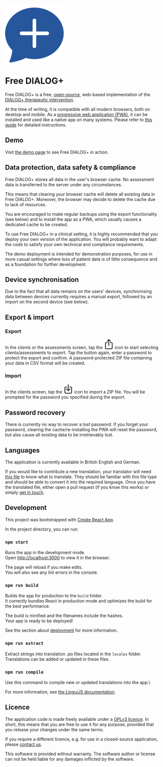 ![Free DIALOG+ Logo](public/android-chrome-192x192.png)

# Free DIALOG+

Free DIALOG+ is a free, [open-source](https://en.wikipedia.org/wiki/Open_source), web-based implementation of the [DIALOG+ therapeutic intervention](https://dialog.elft.nhs.uk).

At the time of writing, it is compatible with all modern browsers, both on desktop and mobile. As a [progressive web application (PWA)](https://en.wikipedia.org/wiki/Progressive_web_application), it can be installed and used like a native app on many systems. Please refer to [this guide](https://mobilesyrup.com/2020/05/24/how-install-progressive-web-app-pwa-android-ios-pc-mac/) for detailed instructions.

## Demo

Visit [the demo page](https://dialogplus.layer9.technology) to see Free DIALOG+ in action.

## Data protection, data safety & compliance

Free DIALOG+ stores all data in the user's browser cache. No assessment data is transferred to the server under any circumstances.

This means that clearing your browser cache will delete all existing data in Free DIALOG+. Moreover, the browser may decide to delete the cache due to lack of resources.

You are encouraged to make regular backups using the export functionality (see below) and to install the app as a PWA, which usually causes a dedicated cache to be created.

To use Free DIALOG+ in a clinical setting, it is highly recommended that you deploy your own version of the application. You will probably want to adapt the code to satisfy your own technical and compliance requirements.

The demo deployment is intended for demonstration purposes, for use in more casual settings where loss of patient data is of little consequence and as a foundation for further development.

## Device synchronisation

Due to the fact that all data remains on the users' devices, synchronising data between devices currently requires a manual export, followed by an import on the second device (see below).

## Export & import

### Export

In the clients or the assessments screen, tap the ![arrow out of box](public/box-arrow-up.svg) icon to start selecting clients/assessments to export. Tap the button again, enter a password to protect the export and confirm. A password-protected ZIP file containing your data in CSV format will be created.

### Import

In the clients screen, tap the ![arrow into box](public/box-arrow-in-down.svg) icon to import a ZIP file. You will be prompted for the password you specified during the export.


## Password recovery

There is currently no way to recover a lost password. If you forget your password, clearing the cache/re-installing the PWA will reset the password, but also cause all existing data to be irretrievably lost. 

## Languages

The application is currently available in British English and German.

If you would like to contribute a new translation, your translator will need [this file](https://raw.githubusercontent.com/Layer9Berlin/free-dialog-plus/main/src/locales/de/messages.po) to know what to translate. They should be familiar with this file type and should be able to convert it into the required language. Once you have the translated file, either open a pull request (if you know this works) or simply [get in touch](https://layer9.berlin).

## Development

This project was bootstrapped with [Create React App](https://github.com/facebook/create-react-app).

In the project directory, you can run:

### `npm start`

Runs the app in the development mode.\
Open [http://localhost:3000](http://localhost:3000) to view it in the browser.

The page will reload if you make edits.\
You will also see any lint errors in the console.

### `npm run build`

Builds the app for production to the `build` folder.\
It correctly bundles React in production mode and optimizes the build for the best performance.

The build is minified and the filenames include the hashes.\
Your app is ready to be deployed!

See the section about [deployment](https://facebook.github.io/create-react-app/docs/deployment) for more information.

### `npm run extract`

Extract strings into translation .po files located in the `locales` folder.\
Translations can be added or updated in these files.

### `npm run compile`

Use this command to compile new or updated translations into the app.\

For more information, see [the LinguiJS documentation](https://lingui.js.org).

## Licence

The application code is made freely available under a [GPLv3 licence](https://en.wikipedia.org/wiki/GNU_General_Public_License). In short, this means that you are free to use it for any purpose, provided that you release your changes under the same terms.

If you require a different licence, e.g. for use in a closed-source application, please [contact us](https://layer9.berlin).

This software is provided without warranty. The software author or license can not be held liable for any damages inflicted by the software.
